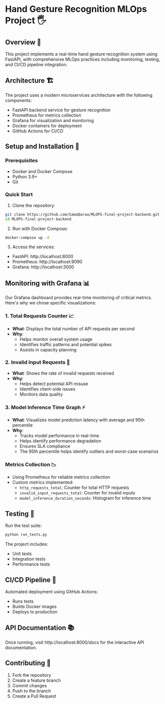 # Hand Gesture Recognition MLOps Project 🖐️

## Overview 🎯
This project implements a real-time hand gesture recognition system using FastAPI, with comprehensive MLOps practices including monitoring, testing, and CI/CD pipeline integration.

## Architecture 🏗️
The project uses a modern microservices architecture with the following components:
- FastAPI backend service for gesture recognition
- Prometheus for metrics collection
- Grafana for visualization and monitoring
- Docker containers for deployment
- GitHub Actions for CI/CD

## Setup and Installation 🚀

### Prerequisites
- Docker and Docker Compose
- Python 3.9+
- Git

### Quick Start
1. Clone the repository:
```bash
git clone https://github.com/SamaQaraa/MLOPS-final-project-backend.git
cd MLOPS-final-project-backend
```

2. Run with Docker Compose:
```bash
docker-compose up -d
```

3. Access the services:
- FastAPI: http://localhost:8000
- Prometheus: http://localhost:9090
- Grafana: http://localhost:3000

## Monitoring with Grafana 📊

Our Grafana dashboard provides real-time monitoring of critical metrics. Here's why we chose specific visualizations:

### 1. Total Requests Counter 📈
- **What**: Displays the total number of API requests per second
- **Why**: 
  - Helps monitor overall system usage
  - Identifies traffic patterns and potential spikes
  - Assists in capacity planning

### 2. Invalid Input Requests 🚫
- **What**: Shows the rate of invalid requests received
- **Why**: 
  - Helps detect potential API misuse
  - Identifies client-side issues
  - Monitors data quality

### 3. Model Inference Time Graph ⚡
- **What**: Visualizes model prediction latency with average and 95th percentile
- **Why**: 
  - Tracks model performance in real-time
  - Helps identify performance degradation
  - Ensures SLA compliance
  - The 95th percentile helps identify outliers and worst-case scenarios

### Metrics Collection 📉
- Using Prometheus for reliable metrics collection
- Custom metrics implemented:
  - `http_requests_total`: Counter for total HTTP requests
  - `invalid_input_requests_total`: Counter for invalid inputs
  - `model_inference_duration_seconds`: Histogram for inference time

## Testing 🧪
Run the test suite:
```bash
python run_tests.py
```

The project includes:
- Unit tests
- Integration tests
- Performance tests

## CI/CD Pipeline 🔄
Automated deployment using GitHub Actions:
- Runs tests
- Builds Docker images
- Deploys to production

## API Documentation 📚
Once running, visit http://localhost:8000/docs for the interactive API documentation.

## Contributing 🤝
1. Fork the repository
2. Create a feature branch
3. Commit changes
4. Push to the branch
5. Create a Pull Request

